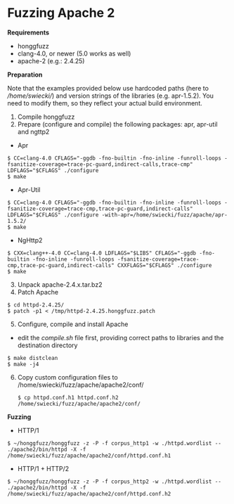 # Fuzzing Apache 2 #

**Requirements**

  * honggfuzz
  * clang-4.0, or newer (5.0 works as well)
  * apache-2 (e.g.: 2.4.25)

**Preparation**

Note that the examples provided below use hardcoded paths (here to _/home/swiecki/_) and
version strings of the libraries (e.g. apr-1.5.2). You need to modify them, so they reflect your actual build environment.

1. Compile honggfuzz
2. Prepare (configure and compile) the following packages: apr, apr-util and ngttp2
  * Apr
  ```
  $ CC=clang-4.0 CFLAGS="-ggdb -fno-builtin -fno-inline -funroll-loops -fsanitize-coverage=trace-pc-guard,indirect-calls,trace-cmp" LDFLAGS="$CFLAGS" ./configure
  $ make
  ```
  * Apr-Util
  ```
  $ CC=clang-4.0 CFLAGS="-ggdb -fno-builtin -fno-inline -funroll-loops -fsanitize-coverage=trace-cmp,trace-pc-guard,indirect-calls" LDFLAGS="$CFLAGS" ./configure -with-apr=/home/swiecki/fuzz/apache/apr-1.5.2/
  $ make
  ```
  * NgHttp2
  ```
  $ CXX=clang++-4.0 CC=clang-4.0 LDFLAGS="$LIBS" CFLAGS="-ggdb -fno-builtin -fno-inline -funroll-loops -fsanitize-coverage=trace-cmp,trace-pc-guard,indirect-calls" CXXFLAGS="$CFLAGS" ./configure
  $ make
  ```
3. Unpack apache-2.4.x.tar.bz2
4. Patch Apache

  ```
  $ cd httpd-2.4.25/
  $ patch -p1 < /tmp/httpd-2.4.25.honggfuzz.patch
  ```
5. Configure, compile and install Apache

  * edit the _compile.sh_ file first, providing correct paths to libraries and
    the destination directory
  ```
  $ make distclean
  $ make -j4
  ```
6. Copy custom configuration files to /home/swiecki/fuzz/apache/apache2/conf/

   ```
   $ cp httpd.conf.h1 httpd.conf.h2 /home/swiecki/fuzz/apache/apache2/conf/
   ```

**Fuzzing**

  * HTTP/1

```
$ ~/honggfuzz/honggfuzz -z -P -f corpus_http1 -w ./httpd.wordlist -- ./apache2/bin/httpd -X -f /home/swiecki/fuzz/apache/apache2/conf/httpd.conf.h1
```

  * HTTP/1 + HTTP/2

```
$ ~/honggfuzz/honggfuzz -z -P -f corpus_http2 -w ./httpd.wordlist -- ./apache2/bin/httpd -X -f /home/swiecki/fuzz/apache/apache2/conf/httpd.conf.h2
```

